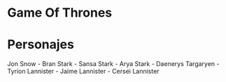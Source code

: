 # Game Of Thrones

# Personajes

Jon Snow -
Bran Stark -
Sansa Stark -
Arya Stark -
Daenerys Targaryen -
Tyrion Lannister -
Jaime Lannister -
Cersei Lannister 